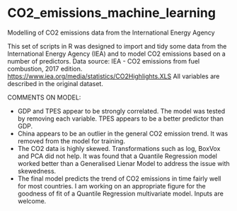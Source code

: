 # CO2_emissions_machine_learning
Modelling of CO2 emissions data from the International Energy Agency

This set of scripts in R was designed to import and tidy some data
from the International Energy Agency (IEA) and to model CO2 emissions
based on a number of predictors.
Data source: IEA - CO2 emissions from fuel combustion, 2017 edition.
https://www.iea.org/media/statistics/CO2Highlights.XLS
All variables are described in the original dataset.

COMMENTS ON MODEL:
* GDP and TPES appear to be strongly correlated. The model was tested by removing each variable. TPES appears to be a better predictor than GDP.
* China appears to be an outlier in the general CO2 emission trend. It was removed from the model for training.
* The CO2 data is highly skewed. Transformations such as log, BoxVox and PCA did not help. It was found that a Quantile Regression model worked better than a Generalised Lienar Model to address the issue with skewedness.
* The final model predicts the trend of CO2 emissions in time fairly well for most countries. I am working on an appropriate figure for the goodness of fit of a Quantile Regression multivariate model. Inputs are welcome.

